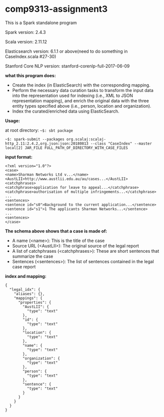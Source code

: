 # comp9313-assignment3

This is a Spark standalone program

Spark version: 2.4.3

Scala version: 2.11.12

Elasticsearch version: 6.1.1 or above(need to do something in CaseIndex.scala #27-30)

Stanford Core NLP version: stanford-corenlp-full-2017-06-09

**what this program does:**

* Create the index (in ElasticSearch) with the corresponding mapping.
* Perform the necessary data curation tasks to transform the input data into the representation
used for indexing (i.e., XML to JSON representation mapping), and enrich the original data
with the three entity types specified above (i.e., person, location and organization).
* Index the curated/enriched data using ElasticSearch.

**Usage:**

at root directory:
`~$: sbt package`

`~$: spark-submit --packages org.scalaj:scalaj-http_2.11:2.4.2,org.json:json:20180813 --class "CaseIndex"
--master local[2] JAR_FILE FULL_PATH_OF_DIRECTORY_WITH_CASE_FILES`

**input format:**
```
<?xml version="1.0"?>
<case>
<name>Sharman Networks Ltd v...</name>
<AustLII>http://www.austlii.edu.au/au/cases...</AustLII>
<catchphrases>
<catchphrase>application for leave to appeal...</catchphrase>
<catchphrase>authorisation of multiple infringements...</catchphrase>
...
<sentences>
<sentence id="s0">Background to the current application...</sentence>
<sentence id="s1">1 The applicants Sharman Networks...</sentence>
...
<sentences>
</case>
```

**The schema above shows that a case is made of:**
* A name (\<name\>): This is the title of the case
* Source URL (\<AustLII\>): The original source of the legal report
* A list of catchphrases (\<catchphrases\>): These are short sentences that summarize the
case
* Sentences (\<sentences\>): The list of sentences contained in the legal case report

**index and mapping:**
```
{
  "legal_idx": {
    "aliases": {},
    "mappings": {
      "properties": {
        "AustLII": {
          "type": "text"
        },
        "id": {
          "type": "text"
        },
        "location": {
          "type": "text"
        },
        "name": {
          "type": "text"
        },
        "organization": {
          "type": "text"
        },
        "person": {
          "type": "text"
        },
        "sentence": {
          "type": "text"
        }
      }
    }
  }
}
```
